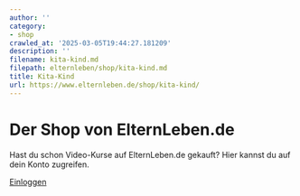 ```yaml
---
author: ''
category:
- shop
crawled_at: '2025-03-05T19:44:27.181209'
description: ''
filename: kita-kind.md
filepath: elternleben/shop/kita-kind.md
title: Kita-Kind
url: https://www.elternleben.de/shop/kita-kind/
---
```


#  Der Shop von ElternLeben.de

Hast du schon Video-Kurse auf ElternLeben.de gekauft? Hier kannst du auf dein
Konto zugreifen.

[Einloggen](https://shop.elternleben.de/s/elternleben/sign_in)

